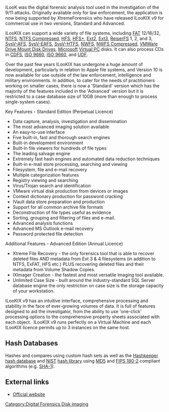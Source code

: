 ILooK was the digital forensic analysis tool used in the investigation
of the 9/11 attacks. Originally available only for law enforcement, the
application is now being supported by XtremeForensics who have released
ILooKIX v9 for commercial use in two versions, Standard and Advanced.

ILooKIX can support a wide variety of file systems, including
[FAT](FAT "wikilink") 12/16/32, [NTFS](NTFS "wikilink"), [NTFS
Compressed](NTFS_Compressed "wikilink"), [HFS](HFS "wikilink"),
[HFS+](HFS+ "wikilink"), [Ext2](Ext2 "wikilink"),
[Ext3](Ext3 "wikilink"), [ReiserFS](ReiserFS "wikilink") 1, 2, and 3,
[SysV-AFS](SysV-AFS "wikilink"), [SysV-EAFS](SysV-EAFS "wikilink"),
[SysV-HTFS](SysV-HTFS "wikilink"), [NWFS](NWFS "wikilink"), [NWFS
Compressed](NWFS_Compressed "wikilink"), [VMWare Drive Mount Disk
Drives](VMWare_Drive_Mount_Disk_Drives "wikilink"),
[Microsoft](Microsoft "wikilink") [Virtual PC](Virtual_PC "wikilink")
disks. It can also process CDs in [CDFS](CDFS "wikilink"), [ISO
9660](ISO_9660 "wikilink"), [ISO 9660](ISO_9660 "wikilink"), and
[UDF](UDF "wikilink").

Over the past few years ILooKIX has undergone a huge amount of
development, particularly in relation to Apple file systems, and Version
10 is now available for use outside of the law enforcement, intelligence
and military environments. In addition, to cater for the needs of
practitioners working on smaller cases, there is now a 'Standard'
version which has the majority of the features included in the
'Advanced' version but it is restricted to a case database size of 10GB
(more than enough to process single-system cases).

Key Features - Standard Edition (Perpetual Licence) ​

- Data capture, analysis, investigation and dissemination
- The most advanced imaging solution available
- An easy-to-use interface
- Five built-in, fast and thorough search engines
- Built-in development environment
- Built-in file viewers for hundreds of file types
- The leading salvage engine
- Extremely fast hash engines and automated data reduction techniques
- Built-in e-mail store processing, searching and viewing
- Filesystem, file and e-mail recovery
- Multiple categorization features
- Registry viewing and searching
- Virus/Trojan search and identification
- VMware virtual disk production from devices or images
- Context dictionary production for password cracking
- IVault data store preparation and production
- Support for all common archive file formats
- Deconstruction of file types useful as evidence
- Sorting, grouping and filtering of files and e-mail.
- Advanced analysis functions
- Advanced MS Outlook e-mail recovery
- Password protected file detection

​Additional Features - Advanced Edition (Annual Licence) ​

- Xtreme File Recovery - the only forensics tool that is able to recover
  deleted files AND metadata from Ext 3 & 4 filesystems (in addition to
  NTFS, ExFAT, HFS etc.) PLUS recovering deleted files and their
  metadata from Volume Shadow Copies.
- IXImager Creation - the fastest and most versatile imaging tool
  available.
- Unlimited Case Size - built around the industry-standard SQL Server
  database engine the only restriction on case size is the storage
  capacity of your workstation.

​ILooKIX v9 has an intuitive interface, comprehensive processing and
stability in the face of ever-growing volumes of data. It is full of
features designed to aid the investigator, from the ability to use
'one-click' processing options to the comprehensive property sheets
associated with each object. ​ ILooKIX v9 runs perfectly on a Virtual
Machine and each ILooKIX licence permits up to 3 instances on the same
host.

## Hash Databases

Hashes and compares using custom hash sets as well as the
[Hashkeeper](Hashkeeper "wikilink") [hash
database](hash_database "wikilink") and
[NIST](National_Software_Reference_Library "wikilink") [hash
library](hash_library "wikilink") using [MD5](MD5 "wikilink") and [FIPS
180-2](FIPS_180-2 "wikilink") compliant algorithms (e.g.
[SHA-1](SHA-1 "wikilink")).

## External links

- [Official website](http://www.xtremeforensics.com/)

[Category:Digital Forensics,Disk
imaging](Category:Digital_Forensics,Disk_imaging "wikilink")